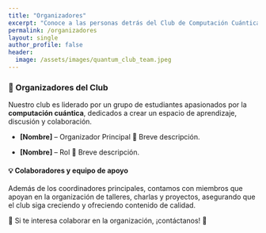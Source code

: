 ```yaml
---
title: "Organizadores"
excerpt: "Conoce a las personas detrás del Club de Computación Cuántica."
permalink: /organizadores
layout: single
author_profile: false
header:
  image: /assets/images/quantum_club_team.jpeg
---
```


### 👥 Organizadores del Club

Nuestro club es liderado por un grupo de estudiantes apasionados por la **computación cuántica**, dedicados a crear un espacio de aprendizaje, discusión y colaboración.

- **[Nombre]** – Organizador Principal
  📍 Breve descripción.

- **[Nombre]** – Rol
  📍 Breve descripción.

#### 💡 **Colaboradores y equipo de apoyo**

Además de los coordinadores principales, contamos con miembros que apoyan en la organización de talleres, charlas y proyectos, asegurando que el club siga creciendo y ofreciendo contenido de calidad.  

🔹 Si te interesa colaborar en la organización, ¡contáctanos! 🚀